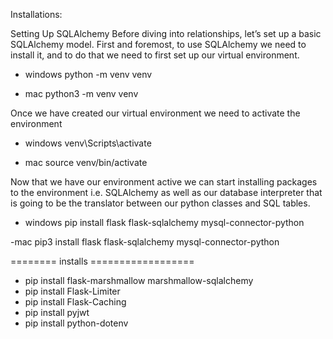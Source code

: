 Installations:

Setting Up SQLAlchemy
Before diving into relationships, let’s set up a basic SQLAlchemy model. First and foremost, to use SQLAlchemy we need to install it, and to do that we need to first set up our virtual environment.

- windows
python -m venv venv

- mac
python3 -m venv venv


Once we have created our virtual environment we need to activate the environment

- windows
venv\Scripts\activate

- mac
source venv/bin/activate

Now that we have our environment active we can start installing packages to the environment i.e. SQLAlchemy as well as our database interpreter that is going to be the translator between our python classes and SQL tables.

- windows 
pip install flask flask-sqlalchemy mysql-connector-python

-mac
pip3 install flask flask-sqlalchemy mysql-connector-python

======== installs ==================

- pip install flask-marshmallow marshmallow-sqlalchemy  
- pip install Flask-Limiter 
- pip install Flask-Caching
- pip install pyjwt
- pip install python-dotenv